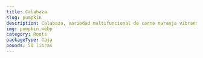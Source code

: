 ```yaml
---
title: Calabaza
slug: pumpkin
description: Calabaza, variedad multifuncional de carne naranja vibrante, sabor dulce y terroso. Clave en preparaciones saladas (sopas, guisos, asados) y dulces (pay, postres). Carga nutricional con vitamina A , antioxidantes y fibra dietética. Cultivada bajo protocolos de exportación, garantiza consistencia para procesamiento en purés, harinas o snacks.
img: pumpkin.webp
category: Roots
packageType: Caja
pounds: 50 libras
---
```

